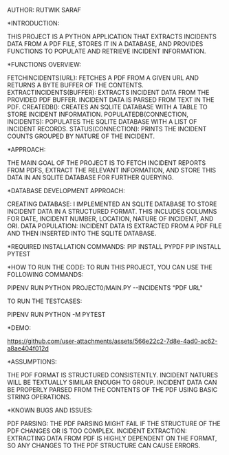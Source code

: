 AUTHOR: RUTWIK SARAF

*INTRODUCTION:

THIS PROJECT IS A PYTHON APPLICATION THAT EXTRACTS INCIDENTS DATA FROM A PDF FILE, STORES IT IN A DATABASE, AND PROVIDES FUNCTIONS TO POPULATE AND RETRIEVE INCIDENT INFORMATION.


*FUNCTIONS OVERVIEW:

FETCHINCIDENTS(URL): FETCHES A PDF FROM A GIVEN URL AND RETURNS A BYTE BUFFER OF THE CONTENTS.
EXTRACTINCIDENTS(BUFFER): EXTRACTS INCIDENT DATA FROM THE PROVIDED PDF BUFFER. INCIDENT DATA IS PARSED FROM TEXT IN THE PDF.
CREATEDB(): CREATES AN SQLITE DATABASE WITH A TABLE TO STORE INCIDENT INFORMATION.
POPULATEDB(CONNECTION, INCIDENTS): POPULATES THE SQLITE DATABASE WITH A LIST OF INCIDENT RECORDS.
STATUS(CONNECTION): PRINTS THE INCIDENT COUNTS GROUPED BY NATURE OF THE INCIDENT.


*APPROACH:

THE MAIN GOAL OF THE PROJECT IS TO FETCH INCIDENT REPORTS FROM PDFS, EXTRACT THE RELEVANT INFORMATION, AND STORE THIS DATA IN AN SQLITE DATABASE FOR FURTHER QUERYING.

*DATABASE DEVELOPMENT APPROACH:

CREATING DATABASE: I IMPLEMENTED AN SQLITE DATABASE TO STORE INCIDENT DATA IN A STRUCTURED FORMAT. THIS INCLUDES COLUMNS FOR DATE, INCIDENT NUMBER, LOCATION, NATURE OF INCIDENT, AND ORI.
DATA POPULATION: INCIDENT DATA IS EXTRACTED FROM A PDF FILE AND THEN INSERTED INTO THE SQLITE DATABASE.

*REQUIRED INSTALLATION COMMANDS:
PIP INSTALL PYPDF
PIP INSTALL PYTEST


*HOW TO RUN THE CODE:
TO RUN THIS PROJECT, YOU CAN USE THE FOLLOWING COMMANDS:

PIPENV RUN PYTHON PROJECT0/MAIN.PY --INCIDENTS "PDF URL"

TO RUN THE TESTCASES:

PIPENV RUN PYTHON -M PYTEST

*DEMO:

https://github.com/user-attachments/assets/566e22c2-7d8e-4ad0-ac62-a8ae404f012d


*ASSUMPTIONS:

THE PDF FORMAT IS STRUCTURED CONSISTENTLY.
INCIDENT NATURES WILL BE TEXTUALLY SIMILAR ENOUGH TO GROUP.
INCIDENT DATA CAN BE PROPERLY PARSED FROM THE CONTENTS OF THE PDF USING BASIC STRING OPERATIONS.

*KNOWN BUGS AND ISSUES:

PDF PARSING: THE PDF PARSING MIGHT FAIL IF THE STRUCTURE OF THE PDF CHANGES OR IS TOO COMPLEX.
INCIDENT EXTRACTION: EXTRACTING DATA FROM PDF IS HIGHLY DEPENDENT ON THE FORMAT, SO ANY CHANGES TO THE PDF STRUCTURE CAN CAUSE ERRORS.
